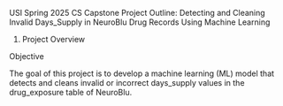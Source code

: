 USI Spring 2025 CS Capstone Project Outline: Detecting and Cleaning Invalid Days_Supply in NeuroBlu Drug Records Using Machine Learning 

1. Project Overview 

Objective 

The goal of this project is to develop a machine learning (ML) model that detects and cleans invalid or incorrect days_supply values in the drug_exposure table of NeuroBlu. 
